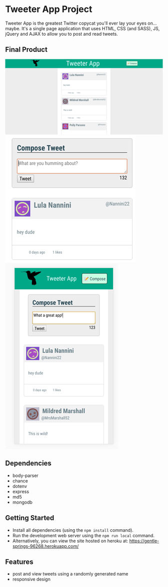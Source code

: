 # Tweeter App Project

Tweeter App is the greatest Twitter copycat you'll ever lay your eyes on... maybe.  It's a single page application that uses HTML, CSS (and SASS), JS, jQuery and AJAX to allow you to post and read tweets.

## Final Product

![Fullscreen View](/screenshots/fullscreen.png)
![Tweet your heart out](/screenshots/tweet.png)
![Responsive Design](/screenshots/responsive.png)

## Dependencies
  - body-parser
  - chance
  - dotenv
  - express 
  - md5
  - mongodb

## Getting Started

- Install all dependencies (using the `npm install` command).
- Run the development web server using the `npm run local` command.
- Alternatively, you can view the site hosted on heroku at: https://gentle-springs-96268.herokuapp.com/

## Features

- post and view tweets using a randomly generated name
- responsive design
